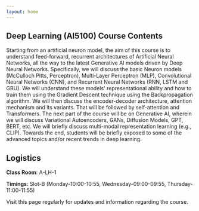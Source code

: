 ```yaml
---
layout: home
---
```

## Deep Learning (AI5100) Course Contents

Starting from an artificial neuron model, the aim of this course is to understand feed-forward, recurrent architectures of Artificial Neural Networks, all the way to the latest Generative AI models driven by Deep Neural Networks. Specifically, we will discuss the basic Neuron models (McCulloch Pitts, Perceptron), Multi-Layer Perceptron (MLP), Convolutional Neural Networks (CNN), and Recurrent Neural Networks (RNN, LSTM and GRU). We will understand these models' representational ability and how to train them using the Gradient Descent technique using the Backpropagation algorithm. We will then discuss the encoder-decoder architecture, attention mechanism and its variants. That will be followed by self-attention and Transformers. The next part of the course will be on Generative AI, wherein we will discuss Variational Autoencoders, GANs, Diffusion Models, GPT, BERT, etc. We will briefly discuss multi-modal representation learning (e.g., CLIP). Towards the end, students will be briefly exposed to some of the advanced topics and/or recent trends in deep learning.

## Logistics

**Class Room**: A-LH-1

**Timings**: Slot-B (Monday-10:00-10:55, Wednesday-09:00-09:55, Thursday-11:00-11:55)

Visit this page regularly for updates and information regarding the course.<br>
